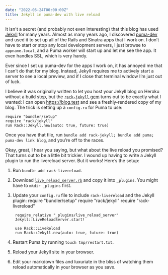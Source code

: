 ```yaml
---
date: "2022-05-24T00:00:00Z"
title: Jekyll in puma-dev with live reload
---
```

It isn't a secret (and probably not even interesting) that this blog has used [Jekyll](https://jekyllrb.com) for many years. Almost as many years ago, I discovered [puma-dev](https://github.com/puma/puma-dev) and used it to set up all of the Rails and Sinatra apps that I work on. I don’t have to start or stop any local development servers, I just browse to `appname.local`, and a Puma worker will start up and let me see the app. It even handles SSL, which is very handy.

Ever since I set up puma-dev for the apps I work on, it has annoyed me that I can’t do that for my blog. Instead, Jekyll requires me to actively start a server to see a local preview, and if I close that terminal window I’m just out of luck.

I believe it was originally written to let you host your Jekyll blog on Heroku without a build step, but the [`rack-jekyll` gem](https://github.com/adaoraul/rack-jekyll) turns out to be exactly what I wanted: I can open https://blog.test and see a freshly-rendered copy of my blog. The trick is setting up a `config.ru` for Puma to use:

	require "bundler/setup"
	require "rack/jekyll"
	run Rack::Jekyll.new(auto: true, future: true)

Once you have that file, run `bundle add rack-jekyll; bundle add puma; puma-dev link blog`, and you’re off to the races.

Okay, great, I hear you saying, but what about the live reload you promised? That turns out to be a little bit trickier. I wound up having to write a Jekyll plugin to run the livereload server. But it works! Here’s the setup:

1. Run `bundle add rack-livereload`.
2. Download <a href="{% postfile live_reload_server.rb %}">`live_reload_server.rb`</a> and copy it into `_plugins`. You might have to `mkdir _plugins` first.
3. Update your `config.ru` file to include `rack-livereload` and the Jekyll plugin:
		require "bundler/setup"
		require "rack/jekyll"
		require "rack-livereload"
		
		require_relative "_plugins/live_reload_server"
		Jekyll::LiveReloadServer.start!
		
		use Rack::LiveReload
		run Rack::Jekyll.new(auto: true, future: true)
4. Restart Puma by running `touch tmp/restart.txt`.
5. Reload your Jekyll site in your browser.
6. Edit your markdown files and luxuriate in the bliss of watching them reload automatically in your browser as you save.
